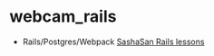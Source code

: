 # webcam_rails
- Rails/Postgres/Webpack
[SashaSan Rails lessons](https://www.youtube.com/channel/UCuEXLUx21ofCvFx8wFwtfNQ)

